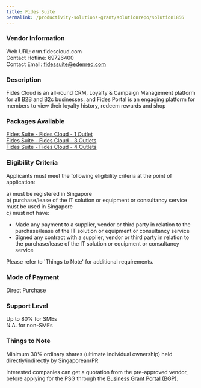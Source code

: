 ```yaml
---
title: Fides Suite
permalink: /productivity-solutions-grant/solutionrepo/solution1856
---
```


### Vendor Information
Web URL: crm.fidescloud.com <br>Contact Hotline: 69726400 <br>Contact Email: fidessuite@edenred.com <br>

### Description

Fides Cloud is an all-round CRM, Loyalty & Campaign Management platform for all B2B and B2c businesses. and Fides Portal is an engaging platform for members to view their loyalty history, redeem rewards and shop

### Packages Available

<a href='https://www.gobusiness.gov.sg/images/psg/Edenred_20200419_Desensitised_Annex_3_Part_1.pdf' target='_blank'>Fides Suite - Fides Cloud - 1 Outlet</a><br/>
<a href='https://www.gobusiness.gov.sg/images/psg/Edenred_20200419_Desensitised_Annex_3_Part_2.pdf' target='_blank'>Fides Suite - Fides Cloud - 3 Outlets</a><br/>
<a href='https://www.gobusiness.gov.sg/images/psg/Edenred_20200419_Desensitised_Annex_3_Part_3.pdf' target='_blank'>Fides Suite - Fides Cloud - 4 Outlets</a><br/>

### Eligibility Criteria

Applicants must meet the following eligibility criteria at the point of application:

a) must be registered in Singapore <br>
b) purchase/lease of the IT solution or equipment or consultancy service must be used in Singapore <br>
c) must not have:
- Made any payment to a supplier, vendor or third party in relation to the purchase/lease of the IT solution or equipment or consultancy service
- Signed any contract with a supplier, vendor or third party in relation to the purchase/lease of the IT solution or equipment or consultancy service

Please refer to 'Things to Note' for additional requirements.

### Mode of Payment
Direct Purchase

### Support Level
Up to 80% for SMEs <br>
N.A. for non-SMEs

### Things to Note
Minimum 30% ordinary shares (ultimate individual ownership) held directly/indirectly by Singaporean/PR

Interested companies can get a quotation from the pre-approved vendor, before applying for the PSG through the <a target='_blank' href='https://www.businessgrants.gov.sg/'>Business Grant Portal (BGP)</a>.
